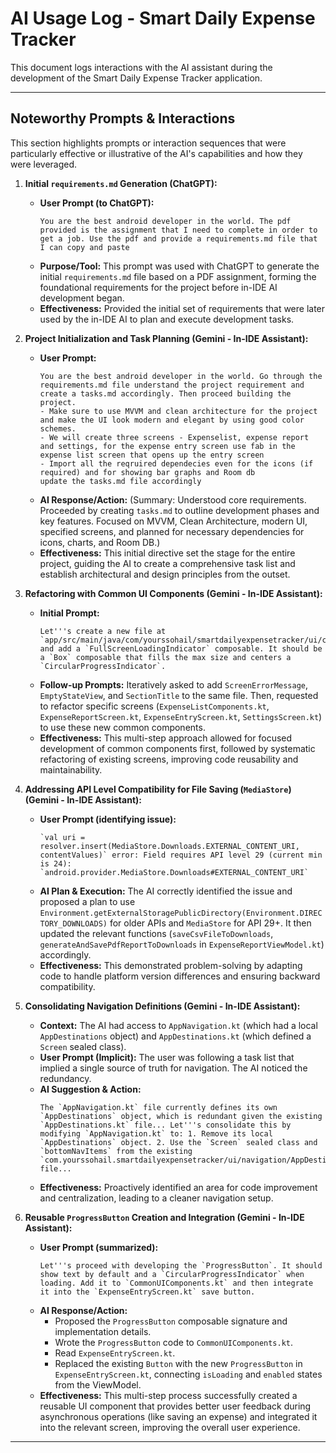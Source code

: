 # AI Usage Log - Smart Daily Expense Tracker

This document logs interactions with the AI assistant during the development of the Smart Daily Expense Tracker application.

---

## Noteworthy Prompts & Interactions

This section highlights prompts or interaction sequences that were particularly effective or illustrative of the AI's capabilities and how they were leveraged.

1.  **Initial `requirements.md` Generation (ChatGPT):**
    *   **User Prompt (to ChatGPT):**
        ```
        You are the best android developer in the world. The pdf provided is the assignment that I need to complete in order to get a job. Use the pdf and provide a requirements.md file that I can copy and paste
        ```
    *   **Purpose/Tool:** This prompt was used with ChatGPT to generate the initial `requirements.md` file based on a PDF assignment, forming the foundational requirements for the project before in-IDE AI development began.
    *   **Effectiveness:** Provided the initial set of requirements that were later used by the in-IDE AI to plan and execute development tasks.

2.  **Project Initialization and Task Planning (Gemini - In-IDE Assistant):**
    *   **User Prompt:**
        ```
        You are the best android developer in the world. Go through the requirements.md file understand the project requirement and create a tasks.md accordingly. Then proceed building the project.
        - Make sure to use MVVM and clean architecture for the project and make the UI look modern and elegant by using good color schemes. 
        - We will create three screens - Expenselist, expense report and settings, for the expense entry screen use fab in the expense list screen that opens up the entry screen
        - Import all the reqruired dependecies even for the icons (if required) and for showing bar graphs and Room db
        update the tasks.md file accordingly
        ```
    *   **AI Response/Action:** (Summary: Understood core requirements. Proceeded by creating `tasks.md` to outline development phases and key features. Focused on MVVM, Clean Architecture, modern UI, specified screens, and planned for necessary dependencies for icons, charts, and Room DB.)
    *   **Effectiveness:** This initial directive set the stage for the entire project, guiding the AI to create a comprehensive task list and establish architectural and design principles from the outset.

3.  **Refactoring with Common UI Components (Gemini - In-IDE Assistant):**
    *   **Initial Prompt:**
        ```
        Let'''s create a new file at `app/src/main/java/com/yourssohail/smartdailyexpensetracker/ui/common/CommonUIComponents.kt` and add a `FullScreenLoadingIndicator` composable. It should be a `Box` composable that fills the max size and centers a `CircularProgressIndicator`.
        ```
    *   **Follow-up Prompts:** Iteratively asked to add `ScreenErrorMessage`, `EmptyStateView`, and `SectionTitle` to the same file. Then, requested to refactor specific screens (`ExpenseListComponents.kt`, `ExpenseReportScreen.kt`, `ExpenseEntryScreen.kt`, `SettingsScreen.kt`) to use these new common components.
    *   **Effectiveness:** This multi-step approach allowed for focused development of common components first, followed by systematic refactoring of existing screens, improving code reusability and maintainability.

4.  **Addressing API Level Compatibility for File Saving (`MediaStore`) (Gemini - In-IDE Assistant):**
    *   **User Prompt (identifying issue):**
        ```
        `val uri = resolver.insert(MediaStore.Downloads.EXTERNAL_CONTENT_URI, contentValues)` error: Field requires API level 29 (current min is 24): `android.provider.MediaStore.Downloads#EXTERNAL_CONTENT_URI`
        ```
    *   **AI Plan & Execution:** The AI correctly identified the issue and proposed a plan to use `Environment.getExternalStoragePublicDirectory(Environment.DIRECTORY_DOWNLOADS)` for older APIs and `MediaStore` for API 29+. It then updated the relevant functions (`saveCsvFileToDownloads`, `generateAndSavePdfReportToDownloads` in `ExpenseReportViewModel.kt`) accordingly.
    *   **Effectiveness:** This demonstrated problem-solving by adapting code to handle platform version differences and ensuring backward compatibility.

5.  **Consolidating Navigation Definitions (Gemini - In-IDE Assistant):**
    *   **Context:** The AI had access to `AppNavigation.kt` (which had a local `AppDestinations` object) and `AppDestinations.kt` (which defined a `Screen` sealed class).
    *   **User Prompt (Implicit):** The user was following a task list that implied a single source of truth for navigation. The AI noticed the redundancy.
    *   **AI Suggestion & Action:**
        ```
        The `AppNavigation.kt` file currently defines its own `AppDestinations` object, which is redundant given the existing `AppDestinations.kt` file... Let'''s consolidate this by modifying `AppNavigation.kt` to: 1. Remove its local `AppDestinations` object. 2. Use the `Screen` sealed class and `bottomNavItems` from the existing `com.yourssohail.smartdailyexpensetracker/ui/navigation/AppDestinations.kt` file...
        ```
    *   **Effectiveness:** Proactively identified an area for code improvement and centralization, leading to a cleaner navigation setup.

6.  **Reusable `ProgressButton` Creation and Integration (Gemini - In-IDE Assistant):**
    *   **User Prompt (summarized):**
        ```
        Let'''s proceed with developing the `ProgressButton`. It should show text by default and a `CircularProgressIndicator` when loading. Add it to `CommonUIComponents.kt` and then integrate it into the `ExpenseEntryScreen.kt` save button.
        ```
    *   **AI Response/Action:**
        *   Proposed the `ProgressButton` composable signature and implementation details.
        *   Wrote the `ProgressButton` code to `CommonUIComponents.kt`.
        *   Read `ExpenseEntryScreen.kt`.
        *   Replaced the existing `Button` with the new `ProgressButton` in `ExpenseEntryScreen.kt`, connecting `isLoading` and `enabled` states from the ViewModel.
    *   **Effectiveness:** This multi-step process successfully created a reusable UI component that provides better user feedback during asynchronous operations (like saving an expense) and integrated it into the relevant screen, improving the overall user experience.

---
